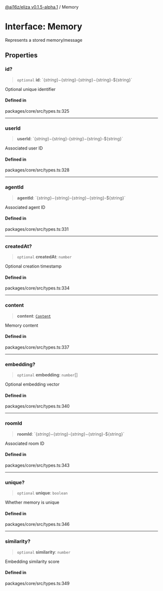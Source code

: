 [@ai16z/eliza v0.1.5-alpha.1](../index.md) / Memory

# Interface: Memory

Represents a stored memory/message

## Properties

### id?

> `optional` **id**: \`$\{string\}-$\{string\}-$\{string\}-$\{string\}-$\{string\}\`

Optional unique identifier

#### Defined in

packages/core/src/types.ts:325

***

### userId

> **userId**: \`$\{string\}-$\{string\}-$\{string\}-$\{string\}-$\{string\}\`

Associated user ID

#### Defined in

packages/core/src/types.ts:328

***

### agentId

> **agentId**: \`$\{string\}-$\{string\}-$\{string\}-$\{string\}-$\{string\}\`

Associated agent ID

#### Defined in

packages/core/src/types.ts:331

***

### createdAt?

> `optional` **createdAt**: `number`

Optional creation timestamp

#### Defined in

packages/core/src/types.ts:334

***

### content

> **content**: [`Content`](Content.md)

Memory content

#### Defined in

packages/core/src/types.ts:337

***

### embedding?

> `optional` **embedding**: `number`[]

Optional embedding vector

#### Defined in

packages/core/src/types.ts:340

***

### roomId

> **roomId**: \`$\{string\}-$\{string\}-$\{string\}-$\{string\}-$\{string\}\`

Associated room ID

#### Defined in

packages/core/src/types.ts:343

***

### unique?

> `optional` **unique**: `boolean`

Whether memory is unique

#### Defined in

packages/core/src/types.ts:346

***

### similarity?

> `optional` **similarity**: `number`

Embedding similarity score

#### Defined in

packages/core/src/types.ts:349
